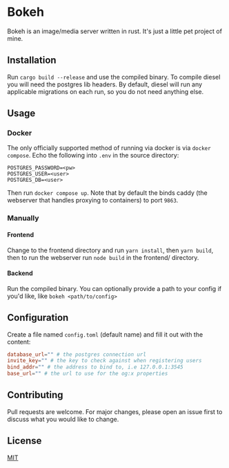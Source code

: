 # Bokeh

Bokeh is an image/media server written in rust. It's just a little pet project of mine.

## Installation

Run ``cargo build --release`` and use the compiled binary. To compile diesel you will need the postgres lib headers.
By default, diesel will run any applicable migrations on each run, so you do not need anything else.

## Usage

### Docker

The only officially supported method of running via docker is via `docker compose`.
Echo the following into `.env` in the source directory:
```env
POSTGRES_PASSWORD=<pw>
POSTGRES_USER=<user>
POSTGRES_DB=<user>
```

Then run ``docker compose up``. Note that by default the binds caddy (the webserver that handles proxying to containers) to
port ``9863``.


### Manually

#### Frontend

Change to the frontend directory and run ``yarn install``, then ``yarn build``, then to run the webserver run ``node build``
in the frontend/ directory.

#### Backend

Run the compiled binary. You can optionally provide a path to your config if you'd like, like ``bokeh <path/to/config>``

## Configuration

Create a file named ``config.toml`` (default name) and fill it out with the content:
```toml
database_url="" # the postgres connection url
invite_key="" # the key to check against when registering users
bind_addr="" # the address to bind to, i.e 127.0.0.1:3545
base_url="" # the url to use for the og:x properties
```

## Contributing

Pull requests are welcome. For major changes, please open an issue first
to discuss what you would like to change.

## License

[MIT](https://choosealicense.com/licenses/mit/)